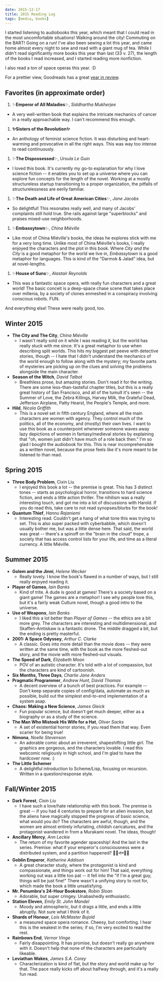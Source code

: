 ```yaml
---
date: 2015-12-17
title: 2015 Reading Log
tags: [media, books]
---
```


I started listening to audiobooks this year, which meant that I could read in the most uncomfortable situations! Walking around the city! Commuting on the BART! Going on a run! I've also been sewing a lot this year, and came home almost every night to sew and read with a giant mug of tea. While I didn't read significantly more books this year than last (33 v. 27), the length of the books I read increased, and I started reading more nonfiction.

I also read a ton of space operas this year. :D

For a prettier view, Goodreads has a great [year in review](https://www.goodreads.com/user/year_in_books/2015/).

## Favorites (in approximate order)
1. ✨<span class='loved'>**Emperor of All Maladies**</span>✨, _Siddhartha Mukherjee_
  - A very well-written book that explains the intricate mechanics of cancer in a really approachable way. I can't recommend this enough.
1. **✨<span class='loved'>Sisters of the Revolution</span>✨**
  - An anthology of feminist science fiction. It was disturbing and heart-warming and provocative in all the right ways. This was way too intense to read continuously.
1. ✨<span class='loved'>**The Dispossessed**</span>✨, _Ursula Le Guin_
  - I loved this book. It's currently my go-to explanation for why I love science fiction -- it enables you to set up a universe where you can explore fun concepts for the length of the novel. Working at a mostly structureless startup transitioning to a proper organization, the pitfalls of structurelessness are eerily familiar.
1. ✨<span class='loved'>**The Death and Life of Great American Cities**</span>✨, _Jane Jacobs_
  - So delightful! This resonates really well, and many of Jacobs' complaints still hold true. She rails against large "superblocks" and praises mixed-use neighborhoods.
1. ✨<span class='loved'>**Embassytown**</span>✨, _China Miéville_
  - Like most of China Miéville's books, the ideas he explores stick with me for a very long time. Unlike most of China Miéville's books, I really enjoyed the characters and the plot in this book. Where _City and the City_ is a good metaphor for the world we live in, _Embassytown_ is a good metaphor for languages. This is kind of the "Darmok & Jalad" idea, but at novel-lengths.
1. ✨<span class='loved'>**House of Suns**</span>✨, _Alastair Reynolds_
  - This was a fantastic space opera, with really fun characters and a great world! The basic conceit is a deep-space chase scene that takes place over millenia, by a society of clones enmeshed in a conspiracy involving conscious robots. FUN.

And everything else! These were really good, too.

## Winter 2015
- **The City and The City**, _China Miéville_
  - I wasn't really sold on it while I was reading it, but the world has really stuck with me since. It's a great metaphor to use when describing split worlds. This hits my biggest pet peeve with detective stories, though -- I hate that I didn't understand the mechanics of the world enough to follow along with the mystery; my favorite parts of mysteries are picking up on the clues and solving the problems alongside the main character.
- **Season of the Witch**, _David Talbot_
  - Breathless prose, but amazing stories. Don't read it for the writing. There are some less-than-tasteful chapter titles, but this is a really great history of San Francisco, and all of the tumult it's seen -- the Summer of Love, the Zebra Killings, Harvey Milk, the Grateful Dead, Jefferson Airplane, Patty Hearst, the People's Temple, and more.
- **Hild**, _Nicola Griffith_
  - This is a novel set in fifth century England, where all the main characters are women with agency. They control much of the politics, all of the economy, and (mostly) their own lives. I want to use this book as a counterpoint whenever someone waves away lazy depictions of women in fantasy/medieval stories by explaining that "oh, women just didn't have much of a role back then."
  I'm so glad I bought the audiobook for this. This is near incomprehensible as a written novel, because the prose feels like it's more meant to be listened to than read.

## Spring 2015
- **Three Body Problem**, Cixin Liu
  - I enjoyed this book a lot -- the premise is great. This has 3 distinct tones -- starts as psychological horror, transitions to hard science fiction, and ends a little action thriller. The nihilism was a really interesting touch, and got me into a lot of discussions with Harold. If you do read this, take care to not read synopses/blurbs for the book!
- **Quantum Thief**, _Hannu Rajaniemi_
  - Interesting read. Couldn't get a hang of what tone this was trying to set. This is also super packed with cyberbabble, which doesn't usually bother me, but was a little dense here. That said, the world was great -- there's a spinoff on the "brain in the cloud" trope, a society that has access control lists for your life, and time as a literal currency. A little Miéville.

## Summer 2015
- **Golem and the Jinni**, _Helene Wecker_
  - Really lovely. I know the book's flawed in a number of ways, but I still really enjoyed reading it.
- **Player of Games**, _Iain Banks_
  - Kind of trite. A dude is good at games! There's a society based on a giant game! The games are a metaphor! I see why people love this, but it's a fairly weak Culture novel, though a good intro to the universe.
- **Use of Weapons**, _Iain Banks_
  - I liked this a lot better than _Player of Games_ -- the ethics are a bit more grey. The characters are interesting and multidimensional, and Skaffen-Amtiskaw is a fantastic drone. The middle dragged a bit, but the ending is pretty masterful.
- **2001: A Space Odyssey**, _Arthur C. Clarke_
   - A classic. Goes into more detail than the movie does -- they were written at the same time, with the book as the more fleshed-out story, and the movie with more fleshed-out visuals.
- **The Speed of Dark**, _Elizabeth Moon_
  - POV of an autistic character. It's told with a lot of compassion, but the characters are kind of cartoonish.
- **Six Months, Three Days**, _Charlie Jane Anders_
- **Pragmatic Programmer**, _Andrew Hunt, David Thomas_
  - A decent overview of a bunch of best practices. For example -- Don't keep separate copies of config/data, automate as much as possible, build out the simplest end-to-end implementation of a system asap.
- **Chaos: Making a New Science**, _James Gleick_
  - Fun popular science, but doesn't get much deeper, either as a biography or as a study of the science.
- **The Man Who Mistook His Wife for a Hat**, _Oliver Sacks_
	- A set of existential horror stories, if you read them that way. Even scarier for being true!
- **Nimona**, _Noelle Stevenson_
  - An adorable comic about an irreverent, shapeshifting little girl. The graphics are gorgeous, and the characters lovable. I read this webcomic religiously in high school, and I'm glad to have the hardcover now. :)
- **The Little Schemer**
  - A delightful introduction to Scheme/Lisp, focusing on recursion. Written in a question/response style.

## Fall/Winter 2015
- **Dark Forest**, _Cixin Liu_
  - I have such a love/hate relationship with this book. The premise is great -- if you had 4 centuries to prepare for an alien invasion, but the aliens have magically stopped the progress of basic science, what would you do? The characters are awful, though, and the women are almost entirely infuriating, childish caricatures, and the protagonist wandered in from a Murakami novel. The ideas, though!
- **Ancillary Mercy**, _Ann Leckie_
  - The return of my favorite agender spaceship! And the last in the series. Premise: what if your emperor's consciousness were a distributed system, and a partition happened? 🍵🐓🐟🎶🚀
- **Goblin Emperor**, _Katherine Addison_
  - A great character study, where the protagonist is kind and compassionate, and things work out for him! That said, everything working out was a little too pat -- it fell into the "if I'm a great guy, things will be just fine!" There wasn't a unifying story to root for, which made the book a little unsatisfying.
- **Mr. Penumbra's 24-Hour Bookstore**, _Robin Sloan_
  - Adorable, but super cringey. Unabashedly enthusiastic.
- **Station Eleven**, _Emily St. John Mandel_
  - Moody and atmospheric, but it drags a little, and ends a little abruptly. Not sure what I think of it.
- **Shards of Honour**, _Lois McMaster Bujold_
  - a measured space opera romance. Cheesy, but comforting. I hear this is the weakest in the series; if so, I'm very excited to read the rest.
- **Rainbows End**, _Vernor Vinge_
  - Fairly disappointing. It has promise, but doesn't really go anywhere with it. Doesn't help that none of the characters are particularly likeable.
- **Leviathan Wakes**, _James S.A. Corey_
  - Characterization is kind of flat, but the story and world make up for that. The pace really kicks off about halfway through, and it's a really fun read.
